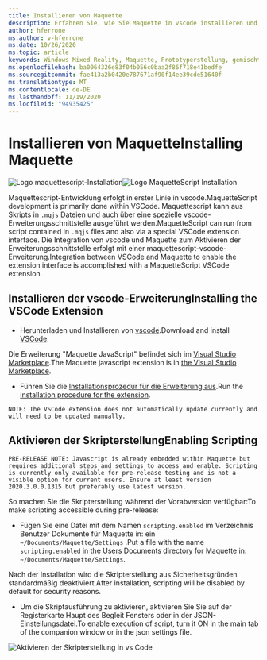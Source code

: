 ```yaml
---
title: Installieren von Maquette
description: Erfahren Sie, wie Sie Maquette in vscode installieren und konfigurieren.
author: hferrone
ms.author: v-hferrone
ms.date: 10/26/2020
ms.topic: article
keywords: Windows Mixed Reality, Maquette, Prototyperstellung, gemischte Realität, Virtual Reality, VR, Mr, Feedback, Feedback-Hub, Fehler
ms.openlocfilehash: ba0064326e83f04b056c0baa2f86f718e41bedfe
ms.sourcegitcommit: fae413a2b0420e787671af90f14ee39cde51640f
ms.translationtype: MT
ms.contentlocale: de-DE
ms.lasthandoff: 11/19/2020
ms.locfileid: "94935425"
---
```

# <a name="installing-maquette"></a><span data-ttu-id="8f8d3-104">Installieren von Maquette</span><span class="sxs-lookup"><span data-stu-id="8f8d3-104">Installing Maquette</span></span>

<!-- TODO(Harrison): Need consolidated logo with text. -->
<span data-ttu-id="8f8d3-105">![Logo ](../images/MaquetteIcon.png) maquettescript-Installation</span><span class="sxs-lookup"><span data-stu-id="8f8d3-105">![Logo](../images/MaquetteIcon.png) MaquetteScript Installation</span></span>

<!-- TODO(Stefan): Need more explanation on the .mqjs route for running MaquetteScript. -->
<span data-ttu-id="8f8d3-106">Maquettescript-Entwicklung erfolgt in erster Linie in vscode.</span><span class="sxs-lookup"><span data-stu-id="8f8d3-106">MaquetteScript development is primarily done within VSCode.</span></span> <span data-ttu-id="8f8d3-107">Maquettescript kann aus Skripts in `.mqjs` Dateien und auch über eine spezielle vscode-Erweiterungsschnittstelle ausgeführt werden.</span><span class="sxs-lookup"><span data-stu-id="8f8d3-107">MaquetteScript can run from script contained in `.mqjs` files and also via a special VSCode extension interface.</span></span> <span data-ttu-id="8f8d3-108">Die Integration von vscode und Maquette zum Aktivieren der Erweiterungsschnittstelle erfolgt mit einer maquettescript-vscode-Erweiterung.</span><span class="sxs-lookup"><span data-stu-id="8f8d3-108">Integration between VSCode and Maquette to enable the extension interface is accomplished with a MaquetteScript VSCode extension.</span></span>

## <a name="installing-the-vscode-extension"></a><span data-ttu-id="8f8d3-109">Installieren der vscode-Erweiterung</span><span class="sxs-lookup"><span data-stu-id="8f8d3-109">Installing the VSCode Extension</span></span>

* <span data-ttu-id="8f8d3-110">Herunterladen und Installieren von [vscode](https://code.visualstudio.com).</span><span class="sxs-lookup"><span data-stu-id="8f8d3-110">Download and install [VSCode](https://code.visualstudio.com).</span></span> 

<span data-ttu-id="8f8d3-111">Die Erweiterung "Maquette JavaScript" befindet sich im [Visual Studio Marketplace](https://marketplace.visualstudio.com/items?itemName=ms-maquette.vscode-maquette-javascript).</span><span class="sxs-lookup"><span data-stu-id="8f8d3-111">The Maquette javascript extension is in [the Visual Studio Marketplace](https://marketplace.visualstudio.com/items?itemName=ms-maquette.vscode-maquette-javascript).</span></span>

* <span data-ttu-id="8f8d3-112">Führen Sie die [Installationsprozedur für die Erweiterung aus](vscode:extension/ms-maquette.vscode-maquette-javascript).</span><span class="sxs-lookup"><span data-stu-id="8f8d3-112">Run the [installation procedure for the extension](vscode:extension/ms-maquette.vscode-maquette-javascript).</span></span>

<!-- TODO(Stefan): Are there plans to have the extension update manually in the future? If so, when will this be available? -->
`NOTE: The VSCode extension does not automatically update currently and will need to be updated manually.`

## <a name="enabling-scripting"></a><span data-ttu-id="8f8d3-113">Aktivieren der Skripterstellung</span><span class="sxs-lookup"><span data-stu-id="8f8d3-113">Enabling Scripting</span></span>

<!-- TODO(Stefan): Is scripting still a pre-release only option? If and when will it be available for current users? -->
`PRE-RELEASE NOTE: Javascript is already embedded within Maquette but requires additional steps and settings to access and enable. Scripting is currently only available for pre-release testing and is not a visible option for current users. Ensure at least version 2020.3.0.0.1315 but preferably use latest version.`

<span data-ttu-id="8f8d3-114">So machen Sie die Skripterstellung während der Vorabversion verfügbar:</span><span class="sxs-lookup"><span data-stu-id="8f8d3-114">To make scripting accessible during pre-release:</span></span>

* <span data-ttu-id="8f8d3-115">Fügen Sie eine Datei mit dem Namen `scripting.enabled` im Verzeichnis Benutzer Dokumente für Maquette in: ein `~/Documents/Maquette/Settings` .</span><span class="sxs-lookup"><span data-stu-id="8f8d3-115">Put a file with the name `scripting.enabled` in the Users Documents directory for Maquette in: `~/Documents/Maquette/Settings`.</span></span>

<span data-ttu-id="8f8d3-116">Nach der Installation wird die Skripterstellung aus Sicherheitsgründen standardmäßig deaktiviert.</span><span class="sxs-lookup"><span data-stu-id="8f8d3-116">After installation, scripting will be disabled by default for security reasons.</span></span>

<!-- TODO(Stefan): Missing a first step where the user has to select the {} tab in VSCode, shown in the screenshot, to access the scripting enabled setting.
                   - Also missing instructions and screenshot on how to turn on scripting in the JSON settings file.
 -->
* <span data-ttu-id="8f8d3-117">Um die Skriptausführung zu aktivieren, aktivieren Sie Sie auf der Registerkarte Haupt des Begleit Fensters oder in der JSON-Einstellungsdatei.</span><span class="sxs-lookup"><span data-stu-id="8f8d3-117">To enable execution of script, turn it ON in the main tab of the companion window or in the json settings file.</span></span>

![Aktivieren der Skripterstellung in vs Code](images/IntroductionEnableScripting.png)


